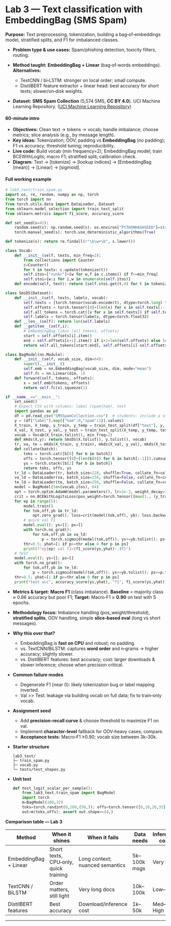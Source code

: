 # Lab 3 — Text classification with EmbeddingBag (SMS Spam)

**Purpose:** Text preprocessing, tokenization, building a bag‑of‑embeddings model, stratified splits, and F1 for imbalanced classes.

* **Problem type & use cases:** Spam/phishing detection, toxicity filters, routing.

* **Method taught:** **EmbeddingBag + Linear** (bag‑of‑words embeddings).
  **Alternatives:**

  * TextCNN / bi‑LSTM: stronger on local order; small compute.
  * DistilBERT feature extractor + linear head: best accuracy for short texts; slower/on‑disk weights.

* **Dataset:** **SMS Spam Collection** (5,574 SMS, **CC BY 4.0**). UCI Machine Learning Repository. ([UCI Machine Learning Repository][3])

#### 60‑minute intro

* **Objectives:** Clean text → tokens → vocab; handle imbalance; choose metrics; slice analysis (e.g., by message length).
* **Key ideas:** Tokenization; OOV; padding vs **EmbeddingBag** (no padding); F1 vs accuracy; threshold tuning; reproducibility.
* **Live code:** Build vocab (min frequency=2); EmbeddingBag model; train BCEWithLogits; macro F1; stratified split; calibration check.
* **Diagram:** Text → \[tokenize] → \[lookup indices] → \[EmbeddingBag (mean)] → \[Linear] → \[sigmoid].

#### Full working example

```python
# lab3_text/train_spam.py
import os, re, random, numpy as np, torch
from torch import nn
from torch.utils.data import DataLoader, Dataset
from sklearn.model_selection import train_test_split
from sklearn.metrics import f1_score, accuracy_score

def set_seed(s=42):
    random.seed(s); np.random.seed(s); os.environ["PYTHONHASHSEED"]=str(s)
    torch.manual_seed(s); torch.use_deterministic_algorithms(True)

def tokenize(s): return re.findall(r"\b\w+\b", s.lower())

class Vocab:
    def __init__(self, texts, min_freq=2):
        from collections import Counter
        c=Counter()
        for t in texts: c.update(tokenize(t))
        self.itos=["<unk>"]+[w for w,f in c.items() if f>=min_freq]
        self.stoi={w:i for i,w in enumerate(self.itos)}
    def encode(self, text): return [self.stoi.get(t,0) for t in tokenize(text)]

class SmsDS(Dataset):
    def __init__(self, texts, labels, vocab):
        self.texts = [torch.tensor(vocab.encode(t), dtype=torch.long) for t in texts]
        self.offsets = torch.tensor([0]+[len(x) for x in self.texts[:-1]]).cumsum(0)
        self.all_tokens = torch.cat([x for x in self.texts]) if self.texts else torch.tensor([],dtype=torch.long)
        self.labels = torch.tensor(labels, dtype=torch.float32)
    def __len__(self): return len(self.labels)
    def __getitem__(self,i):
        # EmbeddingBag likes (all_tokens, offsets)
        start = self.offsets[i].item()
        end = self.offsets[i+1].item() if i+1<len(self.offsets) else len(self.all_tokens)
        return self.all_tokens[start:end], self.offsets[i]-self.offsets[i], self.labels[i]

class BagModel(nn.Module):
    def __init__(self, vocab_size, dim=64):
        super().__init__()
        self.emb = nn.EmbeddingBag(vocab_size, dim, mode="mean")
        self.fc = nn.Linear(dim, 1)
    def forward(self, tokens, offsets):
        x = self.emb(tokens, offsets)
        return self.fc(x).squeeze(1)

if __name__=="__main__":
    set_seed()
    # Expect CSV with columns: label (spam|ham), text
    import pandas as pd
    df = pd.read_csv("SMSSpamCollection.csv")  # students: include a small loader from UCI zip
    y = (df["label"].map({"ham":0,"spam":1}).values)
    X_train, X_temp, y_train, y_temp = train_test_split(df["text"], y, test_size=0.3, stratify=y, random_state=42)
    X_val, X_test, y_val, y_test = train_test_split(X_temp, y_temp, test_size=0.5, stratify=y_temp, random_state=42)
    vocab = Vocab(X_train.tolist(), min_freq=2)
    def mkds(X,y): return SmsDS(X.tolist(), y.tolist(), vocab)
    tr, va, te = mkds(X_train, y_train), mkds(X_val, y_val), mkds(X_test, y_test)
    def collate(batch):
        toks = torch.cat([b[0] for b in batch])
        offs = torch.tensor([0]+[len(b[0]) for b in batch[:-1]]).cumsum(0)
        ys = torch.stack([b[2] for b in batch])
        return toks, offs, ys
    tr_ld = DataLoader(tr, batch_size=128, shuffle=True, collate_fn=collate, num_workers=0, drop_last=True)
    va_ld = DataLoader(va, batch_size=256, shuffle=False, collate_fn=collate)
    te_ld = DataLoader(te, batch_size=256, shuffle=False, collate_fn=collate)
    model = BagModel(len(vocab.itos), 64)
    opt = torch.optim.AdamW(model.parameters(), lr=2e-3, weight_decay=1e-4)
    crit = nn.BCEWithLogitsLoss(pos_weight=torch.tensor([max(1., (y_train==0).sum()/(y_train==1).sum())]))
    for ep in range(5):
        model.train()
        for tok,off,yb in tr_ld:
            opt.zero_grad(); loss=crit(model(tok,off), yb); loss.backward(); opt.step()
        # quick val F1
        model.eval(); ys=[]; ps=[]
        with torch.no_grad():
            for tok,off,yb in va_ld:
                p = torch.sigmoid(model(tok,off)); ys+=yb.tolist(); ps+=p.tolist()
        thr=0.5; yhat=[1 if p>=thr else 0 for p in ps]
        print(f"ep{ep} val f1={f1_score(ys,yhat):.3f}")
    # test
    model.eval(); ys=[]; ps=[]
    with torch.no_grad():
        for tok,off,yb in te_ld:
            p = torch.sigmoid(model(tok,off)); ys+=yb.tolist(); ps+=p.tolist()
    thr=0.5; yhat=[1 if p>=thr else 0 for p in ps]
    print("test acc", accuracy_score(ys,yhat), "f1", f1_score(ys,yhat))
```

* **Metrics & target:** **Macro F1** (class imbalance). **Baseline** = majority class ≈ 0.86 accuracy but poor F1; **Target:** Macro‑F1 ≥ **0.90** on test with 5 epochs.

* **Methodology focus:** Imbalance handling (pos\_weight/threshold), **stratified splits**, OOV handling, simple **slice‑based eval** (long vs short messages).

* **Why this over that?**

  * EmbeddingBag is **fast on CPU** and robust; no padding.
  * vs. TextCNN/BiLSTM: captures **word order** and n‑grams → higher accuracy; slightly slower.
  * vs. DistilBERT features: best accuracy; cost: larger downloads & slower inference; choose when precision critical.

* **Common failure modes**

  * Degenerate F1 (near 0): likely tokenization bug or label mapping inverted.
  * Val >> Test: leakage via building vocab on full data; fix to train‑only vocab.

* **Assignment seed**

  * Add **precision‑recall curve** & choose threshold to maximize F1 on val.
  * Implement **character‑level** fallback for OOV‑heavy cases; compare.
  * **Acceptance tests:** Macro‑F1 ≥0.90; vocab size between 3k–30k.

* **Starter structure**

  ```
  lab3_text/
  ├─ train_spam.py
  ├─ vocab.py
  └─ tests/test_shapes.py
  ```

* **Unit test**

  ```python
  def test_logit_scalar_per_sample():
      from lab3_text.train_spam import BagModel
      import torch
      m=BagModel(100,32)
      toks=torch.randint(0,100,(50,)); offs=torch.tensor([0,10,20,35])
      out=m(toks,offs); assert out.shape==(4,)
  ```

**Comparison table — Lab 3**

| Method                | When it shines                        | When it fails                   | Data needs   | Inference cost | Interpretability         | Typical metrics |
| --------------------- | ------------------------------------- | ------------------------------- | ------------ | -------------- | ------------------------ | --------------- |
| EmbeddingBag + Linear | Short texts, CPU‑only, quick training | Long context; nuanced semantics | 5k–100k msgs | Very low       | Medium (n‑gram saliency) | Macro F1        |
| TextCNN / BiLSTM      | Order matters, still light            | Very long docs                  | 10k–100k     | Low–Med        | Medium                   | Macro F1        |
| DistilBERT features   | Best accuracy                         | Download/inference cost         | 1k–50k       | Med–High       | Low                      | Macro F1        |

---

[1]: https://archive.ics.uci.edu/dataset/2/adult?utm_source=chatgpt.com "Adult - UCI Machine Learning Repository"
[2]: https://github.com/zalandoresearch/fashion-mnist "GitHub - zalandoresearch/fashion-mnist: A MNIST-like fashion product database. Benchmark"
[3]: https://archive.ics.uci.edu/dataset/228/sms%2Bspam%2Bcollection?utm_source=chatgpt.com "SMS Spam Collection"
[4]: https://archive.ics.uci.edu/ml/datasets/electricityloaddiagrams20112014?utm_source=chatgpt.com "ElectricityLoadDiagrams20112014"
[5]: https://files.grouplens.org/datasets/movielens/ml-100k-README.txt "files.grouplens.org"
[6]: https://files.grouplens.org/datasets/movielens/ml-latest-small-README.html "files.grouplens.org"

